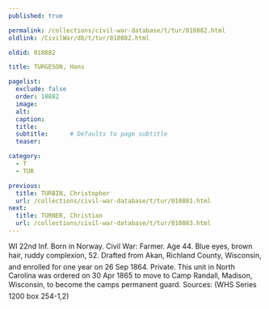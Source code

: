 ```yaml
---
published: true

permalink: /collections/civil-war-database/t/tur/010882.html
oldlink: /CivilWar/db/t/tur/010882.html

oldid: 010882

title: TURGESON, Hans

pagelist:
  exclude: false
  order: 10882
  image: 
  alt:
  caption:
  title:
  subtitle:      # Defaults to page subtitle
  teaser:

category: 
  - T 
  - TUR

previous:
  title: TURBIN, Christopher
  url: /collections/civil-war-database/t/tur/010881.html  
next:
  title: TURNER, Christian
  url: /collections/civil-war-database/t/tur/010883.html   
---
```

WI 22nd Inf. Born in Norway. Civil War: Farmer. Age 44. Blue eyes, brown hair, ruddy complexion, 5&#146;2&#148;. Drafted from Akan, Richland County, Wisconsin, and enrolled for one year on 26 Sep 1864. Private. This unit in North Carolina was ordered on 30 Apr 1865 to move to Camp Randall, Madison, Wisconsin, to become the camp&#146;s permanent guard. Sources: (WHS Series 1200 box 254-1,2)